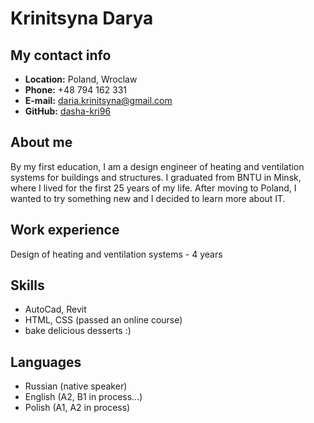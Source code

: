 # Krinitsyna Darya
## My contact info
* **Location:** Poland, Wroclaw
* **Phone:** +48 794 162 331
* **E-mail:** daria.krinitsyna@gmail.com
* **GitHub:** [dasha-kri96](https://github.com/dasha-kri96)
## About me
By my first education, I am a design engineer of heating and ventilation systems for buildings and structures. I graduated from BNTU in Minsk, where I lived for the first 25 years of my life. After moving to Poland, I wanted to try something new and I decided to learn more about IT.
## Work experience
Design of heating and ventilation systems - 4 years
## Skills
* AutoCad, Revit
* HTML, CSS (passed an online course)
* bake delicious desserts :)
## Languages
* Russian (native speaker)
* English (A2, B1 in process...)
* Polish (A1, A2 in process)